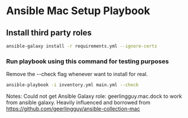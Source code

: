 # Ansible Mac Setup Playbook

## Install third party roles
```bash
ansible-galaxy install -r requirements.yml --ignore-certs
```

### Run playbook using this command for testing purposes
Remove the --check flag whenever want to install for real.

```bash
ansible-playbook -i inventory.yml main.yml --check
```


Notes: Could not get Ansible Galaxy role: geerlingguy.mac.dock to work from ansible galaxy.
Heavily influenced and borrowed from https://github.com/geerlingguy/ansible-collection-mac